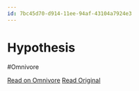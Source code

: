 ```yaml
---
id: 7bc45d70-d914-11ee-94af-43104a7924e3
---
```


# Hypothesis
#Omnivore

[Read on Omnivore](https://omnivore.app/me/hypothesis-18e0284ebac)
[Read Original](https://hypothes.is/a/yU7hgNkREe6OCR9Jfi1xuA)

